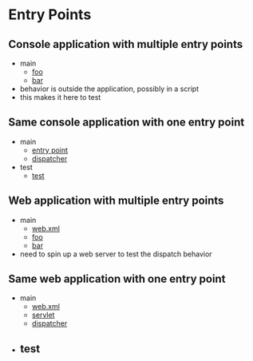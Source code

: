 # Entry Points

## Console application with multiple entry points
- main
    - [foo](console-two/src/main/scala/com/seanshubin/entrypoint/console/two/EntryPointFoo.scala)
    - [bar](console-two/src/main/scala/com/seanshubin/entrypoint/console/two/EntryPointBar.scala)
- behavior is outside the application, possibly in a script
- this makes it here to test

## Same console application with one entry point
- main
    - [entry point](console-one/src/main/scala/com/seanshubin/entrypoint/console/one/EntryPoint.scala)
    - [dispatcher](console-one/src/main/scala/com/seanshubin/entrypoint/console/one/Dispatcher.scala)
- test
    - [test](console-one/src/test/scala/com/seanshubin/entrypoint/console/one/DispatcherTest.scala)

## Web application with multiple entry points
- main
    - [web.xml](web-two/src/main/webapp/WEB-INF/web.xml)
    - [foo](web-two/src/main/scala/com/seanshubin/entrypoint/web/two/FooServlet.scala)
    - [bar](web-two/src/main/scala/com/seanshubin/entrypoint/web/two/BarServlet.scala)
- need to spin up a web server to test the dispatch behavior

## Same web application with one entry point
- main
    - [web.xml](web-one/src/main/webapp/WEB-INF/web.xml)
    - [servlet](web-one/src/main/scala/com/seanshubin/entrypoint/web/one/EntryPointServlet.scala)
    - [dispatcher](web-one/src/main/scala/com/seanshubin/entrypoint/web/one/TopLevelDispatcher.scala)
- test
    - 